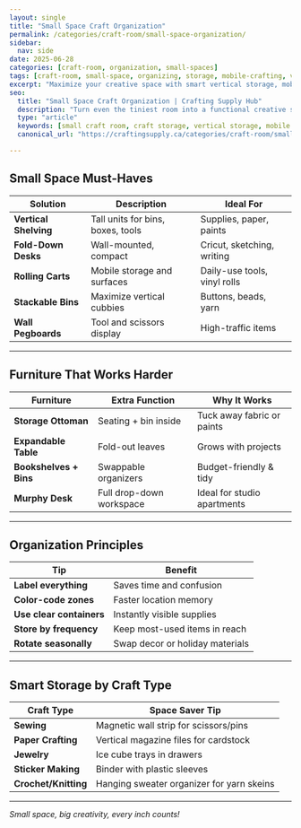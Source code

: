 ```yaml
---
layout: single
title: "Small Space Craft Organization"
permalink: /categories/craft-room/small-space-organization/
sidebar:
  nav: side
date: 2025-06-28
categories: [craft-room, organization, small-spaces]
tags: [craft-room, small-space, organizing, storage, mobile-crafting, vertical-storage]
excerpt: "Maximize your creative space with smart vertical storage, mobile furniture, and clutter-busting organization ideas for compact crafting areas."
seo:
  title: "Small Space Craft Organization | Crafting Supply Hub"
  description: "Turn even the tiniest room into a functional creative space with vertical and mobile craft storage solutions."
  type: "article"
  keywords: [small craft room, craft storage, vertical storage, mobile furniture, small space crafting]
  canonical_url: "https://craftingsupply.ca/categories/craft-room/small-space-organization/"

---
```


## Small Space Must-Haves

| Solution | Description | Ideal For |
|----------|-------------|-----------|
| **Vertical Shelving** | Tall units for bins, boxes, tools | Supplies, paper, paints |
| **Fold-Down Desks** | Wall-mounted, compact | Cricut, sketching, writing |
| **Rolling Carts** | Mobile storage and surfaces | Daily-use tools, vinyl rolls |
| **Stackable Bins** | Maximize vertical cubbies | Buttons, beads, yarn |
| **Wall Pegboards** | Tool and scissors display | High-traffic items |

---

## Furniture That Works Harder

| Furniture | Extra Function | Why It Works |
|----------|----------------|--------------|
| **Storage Ottoman** | Seating + bin inside | Tuck away fabric or paints |
| **Expandable Table** | Fold-out leaves | Grows with projects |
| **Bookshelves + Bins** | Swappable organizers | Budget-friendly & tidy |
| **Murphy Desk** | Full drop-down workspace | Ideal for studio apartments |

---

## Organization Principles

| Tip | Benefit |
|-----|---------|
| **Label everything** | Saves time and confusion |
| **Color-code zones** | Faster location memory |
| **Use clear containers** | Instantly visible supplies |
| **Store by frequency** | Keep most-used items in reach |
| **Rotate seasonally** | Swap decor or holiday materials |

---

## Smart Storage by Craft Type

| Craft Type | Space Saver Tip |
|------------|-----------------|
| **Sewing** | Magnetic wall strip for scissors/pins |
| **Paper Crafting** | Vertical magazine files for cardstock |
| **Jewelry** | Ice cube trays in drawers |
| **Sticker Making** | Binder with plastic sleeves |
| **Crochet/Knitting** | Hanging sweater organizer for yarn skeins |

---

*Small space, big creativity, every inch counts!*
